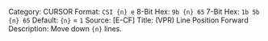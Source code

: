 Category: CURSOR
Format: `CSI {n} e`
8-Bit Hex: `9b {n} 65`
7-Bit Hex: `1b 5b {n} 65`
Default: `{n}` = `1`
Source: [E-CF]
Title: (VPR) Line Position Forward
Description: Move down `{n}` lines.
